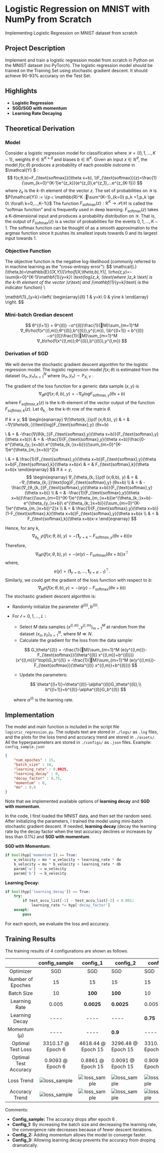 # Logistic Regression on MNIST with NumPy from Scratch
Implementing Logistic Regression on MNIST dataset from scratch

## Project Description

Implement and train a logistic regression model from scratch in Python on the MNIST dataset (no PyTorch). The logistic regression model should be trained on the Training Set using stochastic gradient descent. It should achieve 90-93% accuracy on the Test Set.

## Highlights

- **Logistic Regression**
- **SGD/SGD with momentum**
- **Learning Rate Decaying**

## Theoretical Derivation

### Model

Consider a logistic regression model for classification where $\mathcal{Y} = \{0,1,...,K-1\}$, weights $\theta\in\mathbb{R}^{K\times d}$ and biases $b\in \mathbb{R}^K$. Given an input $x \in \mathbb{R}^d$, the model $f(x;θ)$ produces a probability of each possible outcome in $\mathcal{Y} $ :
$$
f(x;θ,b)=F_{\text{softmax}}(\theta x+b),
\\F_{\text{softmax}}(z)=\frac{1}{\sum_{k=0}^{K-1}e^{z_k}}(e^{z_0},e^{z_1},...e^{z_{K-1}})
$$
where $z_k$ is the $k$-th element of the vector $z$. The set of probabilities on $\mathcal{Y}$ is $P(\mathcal{Y}) := \{p ∈ \mathbb{R}^K :􏰋\sum^{K−1}_{k=0} p_k =1,p_k \ge 0\ \forall\ k=0,...,K−1\}$ The function $F_{\text{softmax}}(z):\mathbb{R}^K\rightarrow \mathcal{P(Y)}$ is called the “softmax function” and is frequently used in deep learning. $F_{\text{softmax}}(z)$ takes a K-dimensional input and produces a probability distribution on $\mathcal{Y}$. That is, the output of $F_{\text{softmax}}(z)$ is a vector of probabilities for the events $0, 1, . . . , K − 1$. The softmax function can be thought of as a smooth approximation to the argmax function since it pushes its smallest inputs towards 0 and its largest input towards 1. 

### Objective Function

The objective function is the negative log-likelihood (commonly referred to in machine learning as the “cross-entropy error”): 
$$
\mathcal{L}(\theta,b)=\mathbb{E}_{(X,Y)}[\rho(f(X;\theta,b),Y)],
\\\rho(z,y)=-\sum_{k=0}^{K-1}\mathbf{1}_{y=k}\ \text{log}z_k,
\\\text{where }z_k \text{ is the k-th element of the vector }z\text{ and }\mathbf{1}_{y=k}\text{ is the indicator function}
\\

\mathbf{1}_{y=k}=\left\{ \begin{array}{ll}
1 & y=k\\
0 & y\ne k
\end{array} \right.
$$

### Mini-batch Gredian descent

$$
θ^{(l+1)} = θ^{(l)} −α^{(l)}\frac{1}{􏰌M}\sum_{m=1}^M 
∇_θ\rho(f(x^{(l,m)};θ^{(l)},b^{(l)}),y^{l,m}),
\\b^{(l+1)} = b^{(l)} −α^{(l)}\frac{1}{􏰌M}\sum_{m=1}^M 
∇_b\rho(f(x^{(l,m)};θ^{(l)},b^{(l)}),y^{l,m})
$$

### Derivation of SGD

We will derive the stochastic gradient descent algorithm for the logistic regression model. The logistic regression model $f(x;θ)$ is estimated from the dataset $(x_n, y_n)^N_{n=1}$ where $(x_n, y_n) ∼ \mathbb{P}_{X,Y}$ .

The gradient of the loss function for a generic data sample $(x, y)$ is
$$
∇_θρ(f (x;θ,b), y) = −∇_θ \text{log}F_{\text{softmax},y} (θx+b)
$$
where $F_{softmax,k}(z)$ is the k-th element of the vector output of the function $F_{softmax,k}(z)$. Let $θ_{k,:}$ be the k-th row of the matrix $θ$. 

If $k\ne y$, 
$$
\begin{eqnarray}
∇_{\theta_{k,:}}ρ(f (x;θ,b), y) & = & −∇_{\theta_{k,:}}\text{log}F_{\text{softmax},y} (θx+b)

\\ & = & -\frac{∇_{θ_{k,:}}F_{\text{softmax},y}(\theta x+b)}{F_{\text{softmax},y}(\theta x+b)}\\ & = & -\frac{1}{F_{\text{softmax},y}(\theta x+b)}\frac{0-e^{\theta_{y,:}x+b}\ e^{\theta_{k,:}x+b}}{(\sum_{m=0}^{K-1}e^{\theta_{m,:}x+b})^2}x

\\ & = & \frac{1}{F_{\text{softmax},y}(\theta x+b)}F_{\text{softmax},y}(\theta x+b)F_{\text{softmax},k}(\theta x+b)x\\ & = & F_{\text{softmax},k}(\theta x+b)x
\end{eqnarray}
$$
If $k=y$,
$$
\begin{eqnarray}
∇_{\theta_{k,:}}ρ(f (x;θ,b), y) & = & −∇_{\theta_{k,:}}\text{log}F_{\text{softmax},y} (θx+b)
\\ & = & -\frac{∇_{θ_{k,:}}F_{\text{softmax},y}(\theta x+b)}{F_{\text{softmax},y}(\theta x+b)}
\\ & = & -\frac{1}{F_{\text{softmax},y}(\theta x+b)}\frac{(\sum_{m=0}^{K-1}e^{\theta_{m,:}x+b})e^{\theta_{k,:}x+b}-e^{\theta_{y,:}x+b}\ e^{\theta_{k,:}x+b}}{(\sum_{m=0}^{K-1}e^{\theta_{m,:}x+b})^2}x
\\ & = & \frac{1}{F_{\text{softmax},y}(\theta x+b)}(1-F_{\text{softmax},k}(\theta x+b))F_{\text{softmax},y}(\theta x+b)x
\\ & = & F_{\text{softmax},k}(\theta x+b)x-x
\end{eqnarray}
$$


Hence, for any k,		
$$
∇_{\theta_{k,:}}ρ(f (x;θ,b), y) = -(\mathbf{1}_{y=k}-F_{\text{softmax},y}(\theta x+b))x
$$
Therefore,
$$
∇_{\theta}ρ(f (x;θ,b), y) = -(e(y)-F_{\text{softmax}}(\theta x+b))x^\top
$$
where,
$$
e(y)=(\mathbf{1}_{y=0},...,\mathbf{1}_{y=K-1})^\top.
$$
Similarly, we could get the gradient of the loss function with respect to $b$:
$$
∇_{b}ρ(f (x;θ,b), y) = -(e(y)-F_{\text{softmax}}(\theta x+b))
$$
The stochastic gradient descent algorithm is:

- Randomly initialize the parameter $\theta^{(0)}, b^{(0)}$.

- For $\mathcal{l}=0,1,...,L$ :

  - Select $M$ data samples $(x^{(l,m)}, y^{(l,m)})^M_{m=1}$ at random from the dataset $(x_n, y_n)^N_{n=1}$, where $M ≪ N$.
  - Calculate the gradient for the loss from the data sample:

  $$
  G_\theta^{(l)} = -\frac{1}{􏰌M}\sum_{m=1}^M (e(y^{(l,m)})-F_{\text{softmax}}(\theta^{(l)} x^{(l,m)}+b^{(l)}))(x^{(l,m)})^\top\\G_b^{(l)} = -\frac{1}{􏰌M}\sum_{m=1}^M (e(y^{(l,m)})-F_{\text{softmax}}(\theta^{(l)} x^{(l,m)}+b^{(l)}))
  $$

  - Update the parameters:

  $$
  \theta^{(l+1)}=\theta^{(l)}-\alpha^{(l)}G_\theta^{(l)},\\
  b^{(l+1)}=b^{(l)}-\alpha^{(l)}G_b^{(l)}
  $$

  ​	where $\alpha^{(l)}$ is the learning rate.

## Implementation

The model and main function is included in the script file `logistic_regression.py`. The outputs text are stored in `./logs/` as `.log` files, and the plots for the loss trend and accuracy trend are stored in `./assets/`. All the hyperparameters are stored in `./configs/` as `.json` files. Example: `config_sample.json`

```json
{
    "num_epoches" : 15,
    "batch_size" : 10,
    "learning_rate" : 0.0025,
    "learning_decay" : 0,
    "decay_factor" : 0.75,
    "momentum" : 0,
    "mu" : 0.9
}
```

Note that we implemented available options of **learning decay** and **SGD with momentum**.

In the code, I first loaded the MNIST data, and then set the random seed. After initializing the parameters, I trained the model using mini-batch stochastic gradient descent. If needed, **learning decay** (decay the learning rate by the decay factor when the test accuracy declines or increases by less than 0.1%) and **SGD with momentum**.

**SGD with Momentum:**

```python
if bool(hyp['momentum']) == True:
    w_velocity = mu * w_velocity + learning_rate * dw
    b_velocity = mu * b_velocity + learning_rate * db
    param['w'] -= w_velocity
    param['b'] -= b_velocity
```

**Learning Decay:**

```python
if bool(hyp['learning_decay']) == True:
    try:
        if test_accu_list[-1] - test_accu_list[-2] < 0.001:
            learning_rate *= hyp['decay_factor']
    except:
        pass
```

For each epoch, we evaluate the loss and accuracy.

## Training Results

The training results of 4 configurations are shown as follows. 



|                       |             config_sample              |             config_1              | config_2                          | config_3                          |
| :-------------------: | :------------------------------------: | :-------------------------------: | --------------------------------- | --------------------------------- |
|       Optimizer       |                  SGD                   |                SGD                | SGD                               | SGD                               |
|   Number of Epoches   |                   15                   |                15                 | 15                                | 15                                |
|      Batch Size       |                   10                   |              **100**              | **100**                           | 10                                |
|     Learning Rate     |                 0.005                  |            **0.0025**             | **0.0025**                        | 0.005                             |
|    Learning Decay     |                  ----                  |               ----                | ----                              | **0.75**                          |
|   Momentum ($\mu$)    |                  ----                  |               ----                | **0.9**                           | ----                              |
|   Optimal Test Loss   |           3310.17 @ Epoch 6            |        4618.44 @ Epoch 15         | 3296.48 @ Epoch 15                | 3310.17 @ Epoch 6                 |
| Optimal Test Accuracy |            0.9093 @ Epoch 6            |         0.8861 @ Epoch 15         | 0.9091 @ Epoch 15                 | 0.9093 @ Epoch 6                  |
|      Loss Trend       | ![loss_sample](assets/loss_sample.png) | ![loss_sample](assets/loss_1.png) | ![loss_sample](assets/loss_2.png) | ![loss_sample](assets/loss_3.png) |
|    Accuracy Trend     | ![loss_sample](assets/accr_sample.png) | ![loss_sample](assets/accr_1.png) | ![loss_sample](assets/accr_2.png) | ![loss_sample](assets/accr_3.png) |

Comments: 

- **Config_sample:** The accuracy drops after epoch 6 . 
- **Config_1:** By increasing the batch size and decreasing the learning rate, the convergence rate decreases because of fewer descent iterations.
- **Config_2:** Adding momentum allows the model to converge faster.
- **Config_3:** Allowing learning decay prevents the accuracy from droping dramatically.